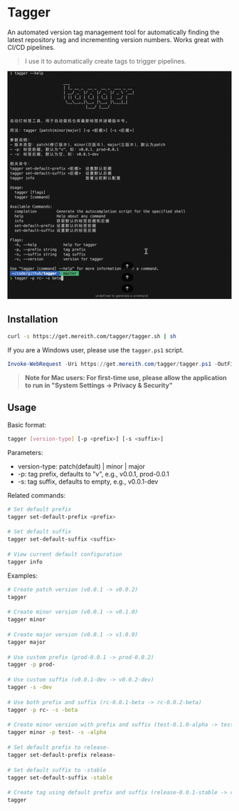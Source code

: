 # Tagger

An automated version tag management tool for automatically finding the latest repository tag and incrementing version numbers. Works great with CI/CD pipelines.

> I use it to automatically create tags to trigger pipelines.

![](./tagger.gif)

## Installation

```bash
curl -s https://get.mereith.com/tagger/tagger.sh | sh
```

If you are a Windows user, please use the `tagger.ps1` script.

```powershell
Invoke-WebRequest -Uri https://get.mereith.com/tagger/tagger.ps1 -OutFile tagger.ps1; .\tagger.ps1
```

> **Note for Mac users: For first-time use, please allow the application to run in "System Settings -> Privacy & Security"**

## Usage

Basic format:

```bash
tagger [version-type] [-p <prefix>] [-s <suffix>]
```

Parameters:

- version-type: patch(default) | minor | major
- -p: tag prefix, defaults to "v", e.g., v0.0.1, prod-0.0.1
- -s: tag suffix, defaults to empty, e.g., v0.0.1-dev

Related commands:

```bash
# Set default prefix
tagger set-default-prefix <prefix>

# Set default suffix
tagger set-default-suffix <suffix>

# View current default configuration
tagger info
```

Examples:

```bash
# Create patch version (v0.0.1 -> v0.0.2)
tagger

# Create minor version (v0.0.1 -> v0.1.0)
tagger minor

# Create major version (v0.0.1 -> v1.0.0)
tagger major

# Use custom prefix (prod-0.0.1 -> prod-0.0.2)
tagger -p prod-

# Use custom suffix (v0.0.1-dev -> v0.0.2-dev)
tagger -s -dev

# Use both prefix and suffix (rc-0.0.1-beta -> rc-0.0.2-beta)
tagger -p rc- -s -beta

# Create minor version with prefix and suffix (test-0.1.0-alpha -> test-0.2.0-alpha)
tagger minor -p test- -s -alpha

# Set default prefix to release-
tagger set-default-prefix release-

# Set default suffix to -stable
tagger set-default-suffix -stable

# Create tag using default prefix and suffix (release-0.0.1-stable -> release-0.0.2-stable)
tagger
```
